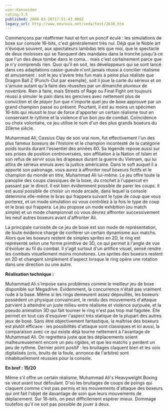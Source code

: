 ```yaml
---
user:Kenseiden
rating:3.5
published: 2008-03-26T17:51:43.000Z
legacy_url: http://www.emunova.net/veda/test/2630.htm
---
```

Commençons par réaffirmer haut et fort un poncif éculé : les simulations de boxe sur console 16-bits, c'est généralement très nul. Déjà que le Noble art n'évoque souvent, aux spectateurs lambdas tels que moi, que le spectacle de deux molosses qui se flanquent des mandales dans la tronche jusqu'à ce que l'un des deux tombe dans le coma... mais c'est certainement parce que je n'y comprends rien. Quoi qu'il en soit, les développeurs qui se sont lancé dans ces adaptations casse-gueule n'ont jamais réussi à concilier réalisme et amusement : soit le jeu s'avère très fun mais à peine plus réaliste que Dragon Ball Z (Punch-Out par exemple), soit il joue la carte du sérieux et on s'amuse autant qu'à faire des réussites par un dimanche pluvieux de novembre. Rien à faire, mais Streets of Rage ou Final Fight ont toujours réussi à simuler le pain dans les gencives avec nettement plus de conviction et de _player fun_ que n'importe quel jeu de boxe approuvé par un grand champion passé ou présent. Pourtant, il est au moins un spécimen 16-bits qui réussit le tour de force d'apporter un certain réalisme tout en conservant le rythme et la violence d'un bon jeu de combat. Coïncidence ou choix volontaire, ce jeu utilise le nom d'un des plus grands boxeurs du 20ème siècle.  

  

Muhammad Ali, Cassius Clay de son vrai nom, fut effectivement l'un des plus fameux boxeurs de l'histoire et le champion incontesté de la catégorie poids lourds durant l'essentiel des années 60\. Sa légende repose aussi sur ses prises de position controversées, son affiliation à la Nation of Islam et son refus de servir sous les drapeaux durant la guerre du Vietnam, qui lui attira de sérieux ennuis avec la justice américaine. Dans le soft auquel il a apporté son patronage, vous aurez à affronter neuf boxeurs fictifs et le champion du monde en titre, Muhammad Ali lui-même. Le jeu offre toute la panoplie des coups classiques de la boxe, du crochet à l'uppercut en passant par le direct. Il est bien évidemment possible de parer les coups. Il est aussi possible de choisir un mode arcade, dans lequel la console détermine elle-même le bras qui frappera suivant le type de coup que vous porterez, et un mode simulation où vous contrôlez à la fois le type de coup et le bras qui frappera. Le jeu propose un mode exhibition (ou match simple) et un mode championnat où vous devrez affronter successivement les neuf autres boxeurs avant d'affronter Ali.  

  

La principale curiosité de ce jeu de boxe est son mode de représentation, de toute évidence chargé de conférer un certain dynamisme aux matchs. Alors que les boxeurs restent de simples sprites en 2D, le ring est représenté selon une forme primitive de 3D, ce qui permet à l'angle de vue d'évoluer au fil du combat. Il s'agit surtout d'un artifice visuel, sensé rendre les combats visuellement moins monotones. Les sprites des boxeurs restent en 2D et changent simplement d'aspect lorsque le ring opère une rotation dans une direction ou une autre.  

  

  

**Réalisation technique :**   

Muhammad Ali s'impose sans problèmes comme le meilleur jeu de boxe disponible sur Megadrive. Evidemment, la concurrence n'était pas vraiment rude à la base. Même si les rings demeurent assez dépouillés, les boxeurs possèdent un physique convaincant, le rendu des mouvements d'attaque parvient à atteindre un juste milieu entre réalisme et violence surjouée, et la pseudo animation 3D qui fait tourner le ring n'est pas trop mal fagotée. Elle permet en tout cas d'esquiver l'aspect très statique de la plupart des autres jeux de boxe. Sans être objectivement fantastique, la maîtrise des boxeurs est plutôt efficace : les possibilités d'attaque sont classiques et ici aussi, la comparaison avec ce qui existe déjà tourne nettement à l'avantage de Muhammad Ali. On regrettera juste que les déplacements soient malheureusement encore un peu rigides, et que les matchs y perdent un peu de rythme. Dernier point positif : les bruitages claquent bien et les voix digitalisés (cris, bruits de la foule, annonce de l'arbitre) sont inhabituellement réussies pour la console.  

  

**En bref : 15/20**   

Même s'il offre un certain réalisme, Muhammad Ali's Heavyweight Boxing se veut avant tout défoulant. D'où les bruitages de coups de poings qui claquent comme c'est pas permis et les mouvements d'attaque des boxeurs qui ont fait l'objet de davantage de soin que leurs mouvements de déplacement. Sur 16-bits, on peut difficilement espérer mieux. Dommage toutefois qu'il ne soit pas possible de jouer à deux.